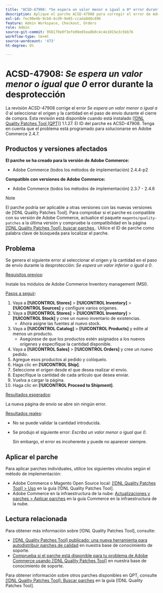 ```yaml
---
title: "ACSD-47908: *Se espera un valor menor o igual a 0* error durante la desprotección"
description: Aplique el parche ACSD-47908 para corregir el error de Adobe Commerce *Se espera un valor menor o igual a 0* al seleccionar el origen y la cantidad en el paso de envío durante el cierre de compra.
exl-id: fec90e4b-9cb8-4cd9-9e85-ccada840c896
feature: Admin Workspace, Checkout, Orders
role: Admin
source-git-commit: 958179e0f3efe08e65ea8b0c4c4e1015e3c5bb76
workflow-type: tm+mt
source-wordcount: '473'
ht-degree: 0%

---
```


# ACSD-47908: *Se espera un valor menor o igual que 0* error durante la desprotección

La revisión ACSD-47908 corrige el error *Se espera un valor menor o igual a 0* al seleccionar el origen y la cantidad en el paso de envío durante el cierre de compra. Esta revisión está disponible cuando está instalado [[!DNL Quality Patches Tool (QPT)]](/help/announcements/adobe-commerce-announcements/magento-quality-patches-released-new-tool-to-self-serve-quality-patches.md) 1.1.27. El ID del parche es ACSD-47908. Tenga en cuenta que el problema está programado para solucionarse en Adobe Commerce 2.4.7.

## Productos y versiones afectados

**El parche se ha creado para la versión de Adobe Commerce:**

* Adobe Commerce (todos los métodos de implementación) 2.4.4-p2

**Compatible con versiones de Adobe Commerce:**

* Adobe Commerce (todos los métodos de implementación) 2.3.7 - 2.4.6

>[!NOTE]
>
>El parche podría ser aplicable a otras versiones con las nuevas versiones de [!DNL Quality Patches Tool]. Para comprobar si el parche es compatible con su versión de Adobe Commerce, actualice el paquete `magento/quality-patches` a la última versión y compruebe la compatibilidad en la página [[!DNL Quality Patches Tool]: buscar parches ](https://experienceleague.adobe.com/tools/commerce-quality-patches/index.html). Utilice el ID de parche como palabra clave de búsqueda para localizar el parche.

## Problema

Se genera el siguiente error al seleccionar el origen y la cantidad en el paso de envío durante la desprotección: *Se espera un valor inferior o igual a 0*.

<u>Requisitos previos</u>:

Instale los módulos de Adobe Commerce Inventory management (MSI).

<u>Pasos a seguir</u>:

1. Vaya a **[!UICONTROL Stores]** > **[!UICONTROL Inventory]** > **[!UICONTROL Sources]** y configure varios orígenes.
1. Vaya a **[!UICONTROL Stores]** > **[!UICONTROL Inventory]** > **[!UICONTROL Stock]** y cree un nuevo inventario de existencias.
   * Ahora asigne las fuentes al nuevo stock.
1. Vaya a **[!UICONTROL Catalog]** > **[!UICONTROL Products]** y edite al menos un producto.
   * Asegúrese de que los productos estén asignados a los nuevos orígenes y especifique la cantidad disponible.
1. Vaya a **[!UICONTROL Sales]** > **[!UICONTROL Orders]** y cree un nuevo pedido.
1. Agregue esos productos al pedido y colóquelo.
1. Haga clic en **[!UICONTROL Ship]**.
1. Seleccione el origen desde el que desea realizar el envío.
1. Especifique la cantidad de cada artículo que desea enviar.
1. Vuelva a cargar la página.
1. Haga clic en **[!UICONTROL Proceed to Shipment]**.

<u>Resultados esperados</u>:

La nueva página de envío se abre sin ningún error.

<u>Resultados reales</u>:

* No se puede validar la cantidad introducida.
* Se produjo el siguiente error: *Escriba un valor menor o igual que 0*.

  Sin embargo, el error es incoherente y puede no aparecer siempre.

## Aplicar el parche

Para aplicar parches individuales, utilice los siguientes vínculos según el método de implementación:

* Adobe Commerce o Magento Open Source local: [[!DNL Quality Patches Tool] > Uso](https://experienceleague.adobe.com/docs/commerce-operations/tools/quality-patches-tool/usage.html) en la guía [!DNL Quality Patches Tool].
* Adobe Commerce en la infraestructura de la nube: [Actualizaciones y parches > Aplicar parches](https://experienceleague.adobe.com/docs/commerce-cloud-service/user-guide/develop/upgrade/apply-patches.html) en la guía Commerce en la infraestructura de la nube.

## Lectura relacionada

Para obtener más información sobre [!DNL Quality Patches Tool], consulte:

* [[!DNL Quality Patches Tool] publicado: una nueva herramienta para autodistribuir parches de calidad](/help/announcements/adobe-commerce-announcements/magento-quality-patches-released-new-tool-to-self-serve-quality-patches.md) en nuestra base de conocimiento de soporte.
* [Comprueba si el parche está disponible para tu problema de Adobe Commerce usando [!DNL Quality Patches Tool]](/help/support-tools/patches-available-in-qpt-tool/check-patch-for-magento-issue-with-magento-quality-patches.md) en nuestra base de conocimiento de soporte.

Para obtener información sobre otros parches disponibles en QPT, consulte [[!DNL Quality Patches Tool]: Buscar parches](https://experienceleague.adobe.com/tools/commerce-quality-patches/index.html) en la guía [!DNL Quality Patches Tool].
